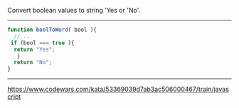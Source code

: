 Convert boolean values to string 'Yes or 'No'.

---
```js
function boolToWord( bool ){
  //...
 if (bool === true ){
  return "Yes";
   }
  return "No";
}
```

---

https://www.codewars.com/kata/53369039d7ab3ac506000467/train/javascript
